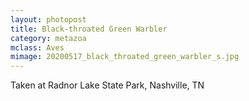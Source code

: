 ```yaml
---
layout: photopost
title: Black-throated Green Warbler
category: metazoa
mclass: Aves
mimage: 20200517_black_throated_green_warbler_s.jpg
---
```


Taken at Radnor Lake State Park, Nashville, TN
